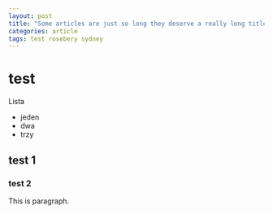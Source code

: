 ```yaml
---
layout: post
title: "Some articles are just so long they deserve a really long title to see if things will break well"
categories: article
tags: test rosebery sydney
---
```


# test 

Lista
* jeden
* dwa
* trzy

## test 1

### test 2

This is paragraph.
